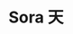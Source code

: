 ---
layout: place
title: "Sora 天"
permalink: /ohio/cleveland/sora.html
stateAbbr: OH
stateName: Ohio
cityName: Cleveland
seo:
  name: "Sora 天"
  type: Restaurant
  links: null
description: "Sora 天 serves delicious sushi in Cleveland, Ohio. Try fresh Japanese dishes for a great dining experience. "
place_id: ChIJydL8hj3xMIgRJ7HGZX4ZMy4
photos:
  - name: >-
      places/ChIJydL8hj3xMIgRJ7HGZX4ZMy4/photos/AeeoHcLPFcZxTl0RkYTWhjMUyhnpo9luKIr-HYToJcRrYIG69AvJ4_HrYc_QcjaUO_tiv4LMosK8vJkeMVCdu6r67e5Z-AQV8dkRCNuW9_V_HAkfo-Mf1AIVOZsjGazgF6assnAPxO1mIolBFKOFbEI-_jk_--T7tKnHlKmWzhW3Uq1_B1BEcjXn5OhmE5rGUyVb8VXwFrra6srHdwmUeyr8mlmTolEgkx13xbbB7BNPisviOvLaBwOka9i6RMkcoHdk6wSo0P9b-uv18UW2ii6MLHCnN5wFzjtim9Na6O3rbC1R9GwhlYpDpxIAL7acIYzxg-TA3_honsO_kRLorjMgXXd4_oxi-I9J0O07s_pwIdlf9xkYmLGWRNBIffvQ7IrW9kNxh_AP4BZkdabCBRAVkYBJfy2oCAzkWlBLeKRPjMCzbA
    widthPx: 4000
    heightPx: 3000
    authorAttributions:
      - displayName: Ann Vaughn
        uri: https://maps.google.com/maps/contrib/107823925621667771488
        photoUri: >-
          https://lh3.googleusercontent.com/a-/ALV-UjUOaMYvYYN4pUcIHOqZMioKP1c-CxF03N_adEAoxVYOfayovHi5=s100-p-k-no-mo
    flagContentUri: >-
      https://www.google.com/local/imagery/report/?cb_client=maps_api_places.places_api&image_key=!1e10!2sCIHM0ogKEICAgID7o4-qMg&hl=en-US
    googleMapsUri: >-
      https://www.google.com/maps/place//data=!3m4!1e2!3m2!1sCIHM0ogKEICAgID7o4-qMg!2e10!4m2!3m1!1s0x8830f13d86fcd2c9:0x2e33197e65c6b127
  - name: >-
      places/ChIJydL8hj3xMIgRJ7HGZX4ZMy4/photos/AeeoHcIVT69WNw3-5uPp7D7j3u5vmJ4VsF-mmQyyB5pp_Cd-Nf924UKvr97f3EG9Fkw2qiqzJu9fD_7qIJdBgWW2aTQV7FMuLX3TTV1awgI7ytp0CNlzT1jYsi5NskhUMyZrhj0G6XV06QDJwntDgC0huyASv1zZbaFVQeUnTtYkEFTyhtK2T8KXUNbdcioPCHxSMyfISSGxcd4EMQWbWPxyAO-0Vo0S_KqQBM7RsbGNzWAAwTp_lL7hN-yCmV1i_Ue0pjvb2Jkq-8WNiJiCGIwpM3J0LXlLpQbXeNxmEm2SRFlngg
    widthPx: 1500
    heightPx: 1500
    authorAttributions:
      - displayName: Sora 天
        uri: https://maps.google.com/maps/contrib/101334853332307072021
        photoUri: >-
          https://lh3.googleusercontent.com/a-/ALV-UjUa_F2d8aIJTwEU-tjujJr4VWEm-s612l87sXOxPd_6tnrX4Gc=s100-p-k-no-mo
    flagContentUri: >-
      https://www.google.com/local/imagery/report/?cb_client=maps_api_places.places_api&image_key=!1e10!2sAF1QipMM4VCclyQ2kWGY27xox46bmUaPPsHIVgsu-Zr2&hl=en-US
    googleMapsUri: >-
      https://www.google.com/maps/place//data=!3m4!1e2!3m2!1sAF1QipMM4VCclyQ2kWGY27xox46bmUaPPsHIVgsu-Zr2!2e10!4m2!3m1!1s0x8830f13d86fcd2c9:0x2e33197e65c6b127
  - name: >-
      places/ChIJydL8hj3xMIgRJ7HGZX4ZMy4/photos/AeeoHcIdIPDyl4RnAyjrBnt1EHCHrAF560XGM57HrUZzGkwVXqIZBMkNBcPpdm4o19UNVHs1NEhoRJT3DkH1OFkE-NfZ9SfMLeoPWA0TJbWC0CdkzXAZxI1yN3HZdeG0lsfa0e58oP0BNghPzmPWjdKUYVqOdecbqFdTbx7i10AYTjlD-isod7hqSSp8fL7IbCuDhovZMMWCtEc8h4tmJ1FaTd_yaEEe5ow59tim-y-v_2Os8rRgi1mOMHqJ-ZueMES1FYV1GdFQTZU7xvhUJfoa2h67SxamXptDXuzH0RgYQR9OfAzqDJBzi9Ju_D17-GaWI52vh40gxvR7Td6RMTyoO9pUsk5NEhVHNnnNhYq-oVDa2PPgsX514KFi8YOkq0EWKzuX-SJVFoMislePOLRMW-dfNUYBrz7TCg7A87RT7GZLM9rHuK9VEEN13vorFw
    widthPx: 4000
    heightPx: 2252
    authorAttributions:
      - displayName: Keli Danice
        uri: https://maps.google.com/maps/contrib/111077704946784086452
        photoUri: >-
          https://lh3.googleusercontent.com/a-/ALV-UjUntrVJprfvkjvR5TL1tYmiQLlDkULdPSbRIBRYVs2NZRnccbEqeQ=s100-p-k-no-mo
    flagContentUri: >-
      https://www.google.com/local/imagery/report/?cb_client=maps_api_places.places_api&image_key=!1e10!2sCIABIhAGbzzgID29KWffbP8ACI87&hl=en-US
    googleMapsUri: >-
      https://www.google.com/maps/place//data=!3m4!1e2!3m2!1sCIABIhAGbzzgID29KWffbP8ACI87!2e10!4m2!3m1!1s0x8830f13d86fcd2c9:0x2e33197e65c6b127
  - name: >-
      places/ChIJydL8hj3xMIgRJ7HGZX4ZMy4/photos/AeeoHcKvVvAq8waRog1o6AlvAlmyAWjfdZ8EP5Agj6eDtTNqTo8YXEoIb514wItvs7hrK5V5V-tVSB0JO2rz_g--iw7iD6k6ECG7-hcyQ6GJR8vrZgOH0j-q4C_LXldIdVnzbtTbF5i3fkOCajF_e67wcJwGG2V_c5WFaaVKCN6HQOK3yeCmm-TfFqU1ZkED9IHSoGh8K7ftb_uS4oPFc6IDo7Dw-Pbq3yr0ZOLzPk9U_6FJFzZ-gZR24gBpIw-xH_YvjNbzTc46SvTqg24ikKJt_Jmhh_ZPJoLfvL18CvwA9n6iI5lr4fDzN6ZbFps5WV5qf0gtTO3wi5OtkfYuv7FtMvbIIfZU1YjK2y-0YkRwJy3i0W2M1DdP0ZMPJ0SRLlfhsNNSmkd-hQuZNYNTPxD4y1sEU286sROE1yJ7am_s0bqUQGQo
    widthPx: 2676
    heightPx: 2676
    authorAttributions:
      - displayName: Nicholas Ewald
        uri: https://maps.google.com/maps/contrib/117053203773622258270
        photoUri: >-
          https://lh3.googleusercontent.com/a-/ALV-UjUEdPKo9CSTGovBTG_EIH3q99pihsA9gqQo4_uWS9qd12kzz89_=s100-p-k-no-mo
    flagContentUri: >-
      https://www.google.com/local/imagery/report/?cb_client=maps_api_places.places_api&image_key=!1e10!2sCIHM0ogKEICAgID7zeym8gE&hl=en-US
    googleMapsUri: >-
      https://www.google.com/maps/place//data=!3m4!1e2!3m2!1sCIHM0ogKEICAgID7zeym8gE!2e10!4m2!3m1!1s0x8830f13d86fcd2c9:0x2e33197e65c6b127
  - name: >-
      places/ChIJydL8hj3xMIgRJ7HGZX4ZMy4/photos/AeeoHcIs8BM5iNMiOHjsWq-kM-pE8akrbQozi5ZGCMmcFkoFIJDsLgzJH3ZSb6Ya4z2mNAgwKX5NrQ-VwIlx0u240a-H-3awhljs19CzZF9gCZcyJtIP-pz9N7pMUki2Cx0lx4xKuw6I9Tw7i6WwoLxGTDsQuNSrWxdoKS6f43Oa2z0CbjuhXq5JeYEntOW4cs7GvKfGXEeufL6Oz3BCgK4tN1H975odXFCgR3i_686xgFilTPIi0tWYAnbL-gJ6FNjkkfbsUqqnGtFN7ACtzixO_i_YixWNLGxy8Sm5klnsWQ4PVB3EqTy-vEF5jNZOWm-ph-AzCVoNokS9cXRqaQpnEXZeVHYh3v715Gmx4LzUuwzMitAGgox8OBmQiqeSwcAw2gfqz11XDDqNHqU97R6NPp3niVFDJIuuzuZTQNpmTeQ_dHIf
    widthPx: 4032
    heightPx: 3024
    authorAttributions:
      - displayName: Ewa Sirk
        uri: https://maps.google.com/maps/contrib/109007180275839797386
        photoUri: >-
          https://lh3.googleusercontent.com/a-/ALV-UjVdJIdw47d2PRulR_uXaFtg_YfemDTwaYPRDwMKNX3Iv-vfaH07=s100-p-k-no-mo
    flagContentUri: >-
      https://www.google.com/local/imagery/report/?cb_client=maps_api_places.places_api&image_key=!1e10!2sCIHM0ogKEICAgICz5IeOtAE&hl=en-US
    googleMapsUri: >-
      https://www.google.com/maps/place//data=!3m4!1e2!3m2!1sCIHM0ogKEICAgICz5IeOtAE!2e10!4m2!3m1!1s0x8830f13d86fcd2c9:0x2e33197e65c6b127
  - name: >-
      places/ChIJydL8hj3xMIgRJ7HGZX4ZMy4/photos/AeeoHcJaG6e-h_H6q31msoNEwDXw0tR7QJR1Xrmj4P3XZeQfTDavIubE35kvhVAtaZcoA41xsWdukIjg6MeMx3k9_R1uqoMo8hcItQ2qeb-CcTnSSWkoIv8PH0xPOORfrWsog3qMY0f_3DSNrlgZvmg3Doik7IYQ1SKVmmjFDr6IvnkDzn326s3x8mAWimTiFVo4fSoeyM3MDWA-5LJInaQkEkDh438aGKx4OxqqnxhEOg3vXXUZEHyWdnx5uOnZjdYD9DX0HLhYP_3oRRPLyp6Cc0d0YieKFA43GLogWvOWTngm5CIYMJnBDpcRXT3xDK0n0wGZx8VnMnvfmKo2U7LXYKzws0nDd5wWXxFnejH1KSjsb3nSxmFtrKZiTLSGvOYjdCQlxRXa9jVIdEOWuzkzaUBDTuFsknb8js7e4nn87Ba9VQ
    widthPx: 3024
    heightPx: 4032
    authorAttributions:
      - displayName: South West
        uri: https://maps.google.com/maps/contrib/104309475082078087473
        photoUri: >-
          https://lh3.googleusercontent.com/a-/ALV-UjV4j97Qv9EFoBVSVgO4m9m-cSZIQ5pzY0O2YO4Zgzu3MmqwkL8=s100-p-k-no-mo
    flagContentUri: >-
      https://www.google.com/local/imagery/report/?cb_client=maps_api_places.places_api&image_key=!1e10!2sCIHM0ogKEICAgIDb-LSsFw&hl=en-US
    googleMapsUri: >-
      https://www.google.com/maps/place//data=!3m4!1e2!3m2!1sCIHM0ogKEICAgIDb-LSsFw!2e10!4m2!3m1!1s0x8830f13d86fcd2c9:0x2e33197e65c6b127
  - name: >-
      places/ChIJydL8hj3xMIgRJ7HGZX4ZMy4/photos/AeeoHcI3S0e-ZsK3GvkuscXD0WlvRSbdy_d0PuLwJGQoK5jElLZIXLBhLiT7gHcuke-BAgJaGlSC_Tfjns4mxon0nfjOmUKyug0OMIUWujslkYMZBYaNlU7ILzi00Pt_lfrMeV63TZr6biilIZNogss6-N41JU_5_Q2sRrPDRD8jMBRGbAoIk_dXQkJ2ik1Wi-qz2A_NfhdUgUseivRNbsXfxyLWY3nbbBjA7OInlum2QyrJbFFoHQQchYStTMZEYMj7HDuwN-iTM1e6y2zNRFMpCIvZogizhXiqE1KDwCzYgar5qBxTux1q_OrdpsFjDQXCoBOmlvEP62nBg4w836MkA1nVLzgCchd4AM3OuV-gNOIHptbf8e3P7cIJe29I7ZEvgHoSxChOXzY7T59A8-i9FP-VntGqFoPVHEko5SmIQyITMg
    widthPx: 3072
    heightPx: 4080
    authorAttributions:
      - displayName: Paul Robertson
        uri: https://maps.google.com/maps/contrib/105861134418097779606
        photoUri: >-
          https://lh3.googleusercontent.com/a-/ALV-UjXFF8NZrWXvjASj4-mldGoslR_mZTI8fMJcytbvnuFrGOCiOaDpzg=s100-p-k-no-mo
    flagContentUri: >-
      https://www.google.com/local/imagery/report/?cb_client=maps_api_places.places_api&image_key=!1e10!2sCIHM0ogKEICAgIDX1NXSAg&hl=en-US
    googleMapsUri: >-
      https://www.google.com/maps/place//data=!3m4!1e2!3m2!1sCIHM0ogKEICAgIDX1NXSAg!2e10!4m2!3m1!1s0x8830f13d86fcd2c9:0x2e33197e65c6b127
  - name: >-
      places/ChIJydL8hj3xMIgRJ7HGZX4ZMy4/photos/AeeoHcLOLMyfy75AzxqwHQr-6xLk0i-N_pPabU_0dp1vuTe3ry3pFU6Xd_C3P3MYJ8NnK_7bK4daFtRkeMIEqpopHa-SWbpRxba_eZmbTwhe61e7TjPt9lj9bxIw63pfka_b9uV5Y0PWCu2nn4F-czVj_h9ywagDT5ERrkaYEWC6qwiDlGsHm4P2ZL04RwEjv8-QcLvWlinonfZLnHifK-FzYeZl2yrzaWKNBsejf9PYqoxQbkJmfoONnUKP4I2lOr76ah4B3qIFRsf2iR2l3_upC9tpbUr_TbYJcJwCVivpCxsFx0Ciwde2yCrPl6-7PKzhK6p6LzieEdkYB6l2SvIJY8VRDuOMNwe3fkXmn91FQWITwh-zhX-2nJqyInBzsiPS2aQ_zHME2PDPoaQtxHE4zgVDafynDydE1sMAuMIBl_fyMw
    widthPx: 3000
    heightPx: 4000
    authorAttributions:
      - displayName: Tyrah Davis
        uri: https://maps.google.com/maps/contrib/102933894172603859505
        photoUri: >-
          https://lh3.googleusercontent.com/a/ACg8ocLrdLb5-phBjkYJANBEcu5K_iVajUURSU9IsCQk_MAQbTtnjw=s100-p-k-no-mo
    flagContentUri: >-
      https://www.google.com/local/imagery/report/?cb_client=maps_api_places.places_api&image_key=!1e10!2sCIHM0ogKEICAgICz2bX0AQ&hl=en-US
    googleMapsUri: >-
      https://www.google.com/maps/place//data=!3m4!1e2!3m2!1sCIHM0ogKEICAgICz2bX0AQ!2e10!4m2!3m1!1s0x8830f13d86fcd2c9:0x2e33197e65c6b127
  - name: >-
      places/ChIJydL8hj3xMIgRJ7HGZX4ZMy4/photos/AeeoHcJwEwJgAHfrOn7jMtp6dGbym9M5mLFtto00Ir6aixUo_k7Q138snZzz9KxcBJrpUBekHv_Gsn9B9TqA1sHpX8TzD-mENlxEn-xkSBB02XxFzmCkmwdLn_P9IpFhRNc7hCuEeVzilnPSniCLt53CUfulvfjO7TsfWyv3tgLXGJEtDTBBJt1F_veneyhfOEhBqdEBSlWzkDpkplnSJsKqLdjCH9Bq0CZOKM2ZSrnXvA4x-6QGLh-OiQCJXTG5fg-XvVKxCTLBp3Ccaz8ubSD-7uDeiX623QlH4rqqP1k5osvJ1mFElLt9vZGX0kCCwjKztL7OY0f0ddo3MRdmDzNU8q26i5tQGg-WIItjtJSfZWJynKksaTveWrgQsJrhRAAUUZaIiobE9oSblgaa5moexcGBtOnvfzJanjTOPebWwjfhDQ
    widthPx: 3024
    heightPx: 4032
    authorAttributions:
      - displayName: Salvador Larrauri Gonzalez
        uri: https://maps.google.com/maps/contrib/112569622783117331605
        photoUri: >-
          https://lh3.googleusercontent.com/a-/ALV-UjXKnQLLJOo5WF7Z-NqG46GF0T1xndO0AnaRZThWl81XA6hM573o=s100-p-k-no-mo
    flagContentUri: >-
      https://www.google.com/local/imagery/report/?cb_client=maps_api_places.places_api&image_key=!1e10!2sCIHM0ogKEICAgID7gMbDBQ&hl=en-US
    googleMapsUri: >-
      https://www.google.com/maps/place//data=!3m4!1e2!3m2!1sCIHM0ogKEICAgID7gMbDBQ!2e10!4m2!3m1!1s0x8830f13d86fcd2c9:0x2e33197e65c6b127
  - name: >-
      places/ChIJydL8hj3xMIgRJ7HGZX4ZMy4/photos/AeeoHcLnZp7pieSi6mdrc7majMuZoYBV9yZeWZRm2xW4O-4O2XAXZTcunRrPrIYdBkYx47x0QXGWLteLVuChc2Ol2S7UgTtzqnyIoKWTPQvA8bL0ur_zRuBUn5Lgy3BP2ewWlPH_ZpDOWMt5gylxxI3mjWoUlDO-m-REOHVW_xdgDBmPb7vSQUvZXUwlfexbZ-t2vl8NGTepKT8W7waG3JUVPpkMwWtfTYrExJS7zuXNR5JztsPd1sTd5VRr6Lef-ukRy4KYIMjmMiOYWNEHmwP-Es-gIteI9NxrREMeg2meskLzHWFE9zjscSEZBDVioyyCaJ5NbfszPOGHX3F5TUiAVY8dUVQdMr0Gr0zkezqhZCwdBiMzRuwp0N8ybPyv2xzq3liap9teM7C1J_e51u-jY0Yn1rI-6gF3iV5OM65HjvqPfZ6G
    widthPx: 4000
    heightPx: 3000
    authorAttributions:
      - displayName: Shyla Jones
        uri: https://maps.google.com/maps/contrib/106828930206001237974
        photoUri: >-
          https://lh3.googleusercontent.com/a-/ALV-UjXoFnwByiCSjQWHYZLyj1HqVfJ01RUg4vMz0xVweI5Xm6KBTmC65Q=s100-p-k-no-mo
    flagContentUri: >-
      https://www.google.com/local/imagery/report/?cb_client=maps_api_places.places_api&image_key=!1e10!2sCIHM0ogKEICAgICxgYfJ_gE&hl=en-US
    googleMapsUri: >-
      https://www.google.com/maps/place//data=!3m4!1e2!3m2!1sCIHM0ogKEICAgICxgYfJ_gE!2e10!4m2!3m1!1s0x8830f13d86fcd2c9:0x2e33197e65c6b127
address: 1121 W 10th St, Cleveland, OH 44113, USA
street: 1121 W 10th St
city: Cleveland
state: OH
zip: '44113'
country: USA
neighborhood: Downtown
latitude: '41.500294'
longitude: '-81.703902'
accessibility_options:
  wheelchairAccessibleParking: true
  wheelchairAccessibleEntrance: true
  wheelchairAccessibleRestroom: true
  wheelchairAccessibleSeating: true
business_status: OPERATIONAL
name: Sora 天
google_maps_links:
  directionsUri: >-
    https://www.google.com/maps/dir//''/data=!4m7!4m6!1m1!4e2!1m2!1m1!1s0x8830f13d86fcd2c9:0x2e33197e65c6b127!3e0
  placeUri: https://maps.google.com/?cid=3329032580221022503
  writeAReviewUri: >-
    https://www.google.com/maps/place//data=!4m3!3m2!1s0x8830f13d86fcd2c9:0x2e33197e65c6b127!12e1
  reviewsUri: >-
    https://www.google.com/maps/place//data=!4m4!3m3!1s0x8830f13d86fcd2c9:0x2e33197e65c6b127!9m1!1b1
  photosUri: >-
    https://www.google.com/maps/place//data=!4m3!3m2!1s0x8830f13d86fcd2c9:0x2e33197e65c6b127!10e5
primary_type: Japanese Restaurant
opening_hours:
  regular: null
  current: null
secondary_opening_hours:
  regular:
    weekdayDescriptions: null
    type: null
  current:
    weekdayDescriptions: null
    type: null
phone: null
price_level: null
price_range: null
rating: null
rating_count: 0
website: null
reviews: null
parking_options: null
payment_options: null
allow_dogs: null
curbside_pickup: null
delivery: null
dine_in: null
good_for_children: null
good_for_groups: null
good_for_sports: null
live_music: null
menu_for_children: null
outdoor_seating: null
reservable: null
restroom: null
serves_beer: null
serves_breakfast: null
serves_brunch: null
serves_cocktails: null
serves_coffee: null
serves_dinner: null
serves_dessert: null
serves_lunch: null
serves_vegetarian_food: null
serves_wine: null
takeout: null
summary: null

---